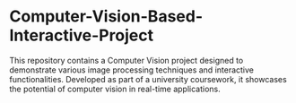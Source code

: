 # Computer-Vision-Based-Interactive-Project
This repository contains a Computer Vision project designed to demonstrate various image processing techniques and interactive functionalities. Developed as part of a university coursework, it showcases the potential of computer vision in real-time applications.
